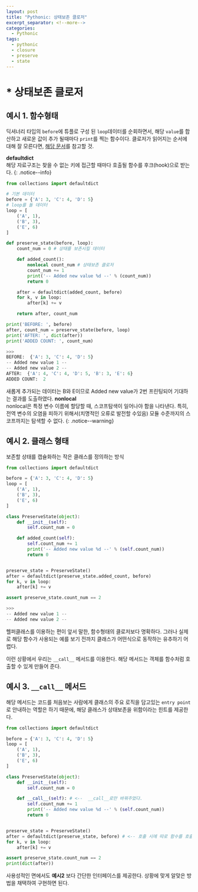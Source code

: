 ```yaml
---
layout: post
title: "Pythonic: 상태보존 클로저"
excerpt_separator: <!--more-->
categories:
  - Pythonic 
tags: 
  - pythonic 
  - closure
  - preserve
  - state
---
```


# * 상태보존 클로저 

## 예시 1. 함수형태
딕셔너리 타입의 `before`에 튜플로 구성 된 `loop`데이터를 순회하면서, 해당 `value`를 합산하고 새로운 값이 추가 될때마다 `print`를 찍는 함수이다. 클로저가 읽어지는 순서에 대해 잘 모른다면, [해당 문서](/pythonic/pythonic-closure/)를 참고할 것.

**defaultdict**<br/>해당 자료구조는 찾을 수 없는 키에 접근할 때마다 호출될 함수를 후크(hook)으로 받는다.
{: .notice--info}

<!--more-->
```python
from collections import defaultdict

# 기본 데이터
before = {'A': 3, 'C': 4, 'D': 5}
# loop를 돌 데이터
loop = [
    ('A', 1),
    ('B', 3),
    ('E', 6)
]

def preserve_state(before, loop):
    count_num = 0 # 상태를 보존시킬 데이터

    def added_count():
        nonlocal count_num # 상태보존 클로저
        count_num += 1
        print('-- Added new value %d --' % (count_num))
        return 0

    after = defaultdict(added_count, before)
    for k, v in loop:
        after[k] += v

    return after, count_num

print('BEFORE: ', before)
after, count_num = preserve_state(before, loop)
print('AFTER: ', dict(after))
print('ADDED COUNT: ', count_num)

>>>
BEFORE:  {'A': 3, 'C': 4, 'D': 5}
-- Added new value 1 --
-- Added new value 2 --
AFTER:  {'A': 4, 'C': 4, 'D': 5, 'B': 3, 'E': 6}
ADDED COUNT:  2
```
새롭게 추가되는 데이터는 B와 E이므로 Added new value가 2번 프린팅되어 기대하는 결과를 도출하였다.
**nonlocal**<br/>
nonlocal은 특정 변수 이름에 할당할 때, 스코프탐색이 일어나야 함을 나타낸다. 특히, 전역 변수의 오염을 피하기 위해서(치명적인 오류로 발전할 수있음) 모듈 수준까지의 스코프까지는 탐색할 수 없다.
{: .notice--warning}

## 예시 2. 클래스 형태
보존할 상태를 캡슐화하는 작은 클래스를 정의하는 방식
```python
from collections import defaultdict

before = {'A': 3, 'C': 4, 'D': 5}
loop = [
    ('A', 1),
    ('B', 3),
    ('E', 6)
]

class PreserveState(object):
    def __init__(self):
        self.count_num = 0

    def added_count(self):
        self.count_num += 1
        print('-- Added new value %d --' % (self.count_num))
        return 0


preserve_state = PreserveState()
after = defaultdict(preserve_state.added_count, before)
for k, v in loop:
    after[k] += v

assert preserve_state.count_num == 2

>>>
-- Added new value 1 --
-- Added new value 2 --
```
헬퍼클래스를 이용하는 편이 앞서 말한, 함수형태의 클로저보다 명확하다. 그러나 실제로 해당 함수가 사용되는 예를 보기 전까지 클래스가 어떤식으로 동작하는 유추하기 어렵다. 

이런 상황에서 우리는 `__call__` 메서드를 이용한다. 해당 메서드는 객체를 함수처럼 호출할 수 있게 만들어 준다.

## 예시 3. `__call__` 메서드
해당 메서드는 코드를 처음보는 사람에게 클래스의 주요 로직을 담고있는 `entry point`로 안내하는 역할은 하기 때문에, 해당 클래스가 상태보존을 위함이라는 힌트를 제공한다.
```python
from collections import defaultdict

before = {'A': 3, 'C': 4, 'D': 5}
loop = [
    ('A', 1),
    ('B', 3),
    ('E', 6)
]

class PreserveState(object):
    def __init__(self):
        self.count_num = 0

    def __call__(self): # <--  __call__로만 바꿔주었다.
        self.count_num += 1
        print('-- Added new value %d --' % (self.count_num))
        return 0


preserve_state = PreserveState()
after = defaultdict(preserve_state, before) # <-- 호출 시에 따로 함수를 호출하지 않고, 객체 자신을 넣어주면 된다.
for k, v in loop:
    after[k] += v

assert preserve_state.count_num == 2
print(dict(after))
```
사용성적인 면에서도 **예시2** 보다 간단한 인터페이스를 제공한다. 상황에 맞게 알맞은 방법을 채택하여 구현하면 된다.
